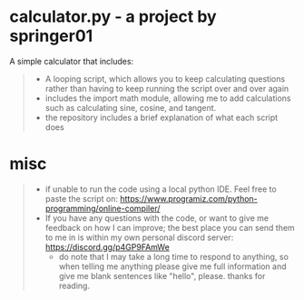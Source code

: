 # calculator.py - a project by springer01
A simple calculator that includes:
> - A looping script, which allows you to keep calculating questions rather than having to keep running the script over and over again
> - includes the import math module, allowing me to add calculations such as calculating sine, cosine, and tangent.
> - the repository includes a brief explanation of what each script does

# misc
> - if unable to run the code using a local python IDE. Feel free to paste the script on: https://www.programiz.com/python-programming/online-compiler/
> - If you have any questions with the code, or want to give me feedback on how I can improve; the best place you can send them to me in is within my own personal discord server:
>   https://discord.gg/p4GP9FAmWe
>   + do note that I may take a long time to respond to anything, so when telling me anything please give me full information and give me blank sentences like "hello", please. 
>   thanks for reading.
